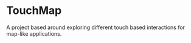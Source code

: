 # TouchMap

A project based around exploring different touch based interactions for map-like applications.
